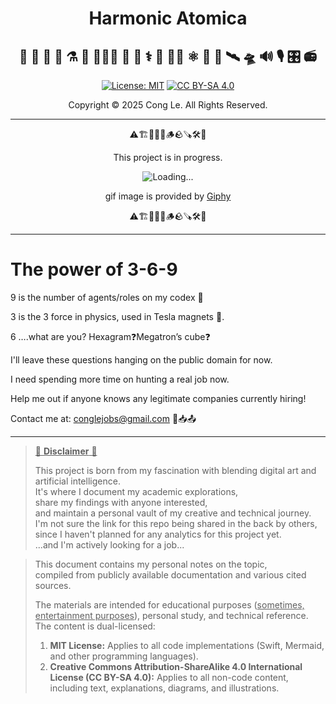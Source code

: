 
<div align="center">
	<h1>
		<strong>Harmonic Atomica</strong>
	</h1>
</div>

<div align="center">
<h2>
 🔮 🧪 🥽 🧫 ⚗️ 🔬 👨🏼‍🔬 🔎 🧬 ⚕️ 💊 💉🔋 ⚛️ 🔭 📡 🛰️ 🛸 🔊 🎙️ 🎛️ 📻 
</h2>


[![License: MIT](https://img.shields.io/badge/License-MIT-yellow.svg)](LICENSE) [![CC BY-SA 4.0](https://licensebuttons.net/l/by-sa/4.0/88x31.png)](https://creativecommons.org/licenses/by-sa/4.0/)

Copyright © 2025 Cong Le. All Rights Reserved.

 
</div>

---

<div align="center">
	
⚠️🏗️🚧🦺🧱🪵🪨🪚🛠️👷

This project is in progress.

![Loading...](https://media4.giphy.com/media/v1.Y2lkPTc5MGI3NjExcTU2ZnAxZHhxNnRxZTl1cGNkb3Q1MTVjYzNhcDZoejBvemY3cmo5MSZlcD12MV9pbnRlcm5hbF9naWZfYnlfaWQmY3Q9Zw/eKsRmUpB5GllPbBi0T/giphy.gif)

gif image is provided by [Giphy](https://giphy.com)

⚠️🏗️🚧🦺🧱🪵🪨🪚🛠️👷
	
</div>

----

# The power of 3-6-9

9 is the number of agents/roles on my codex 🔢

3 is the 3 force in physics, used in Tesla magnets 🧲.

6 ….what are you? Hexagram❓Megatron’s cube❓

I'll leave these questions hanging on the public domain for now.

I need spending more time on hunting a real job now.

Help me out if anyone knows any legitimate companies currently hiring!

Contact me at: conglejobs@gmail.com 📩📥📤

----



> <ins>📢 **Disclaimer** 🚨</ins>
>
> This project is born from my fascination with blending digital art and artificial intelligence.</br>
> It's where I document my academic explorations,</br>
> share my findings with anyone interested,</br>
> and maintain a personal vault of my creative and technical journey.</br>
> I'm not sure the link for this repo being shared in the back by others,</br>
> since I haven't planned for any analytics for this project yet.</br>
> ...and I'm actively looking for a job...</br>

> This document contains my personal notes on the topic,</br>
> compiled from publicly available documentation and various cited sources.
> 
> The materials are intended for educational purposes (<ins>sometimes, entertainment purposes</ins>), personal study, and technical reference.
> The content is dual-licensed:
> 1. **MIT License:** Applies to all code implementations (Swift, Mermaid, and other programming languages).
> 2. **Creative Commons Attribution-ShareAlike 4.0 International License (CC BY-SA 4.0):** Applies to all non-code content, including text, explanations, diagrams, and illustrations.





